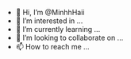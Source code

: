 - 👋 Hi, I’m @MinhhHaii
- 👀 I’m interested in ...
- 🌱 I’m currently learning ...
- 💞️ I’m looking to collaborate on ...
- 📫 How to reach me ...

<!---
MinhhHaii/MinhhHaii is a ✨ special ✨ repository because its `README.md` (this file) appears on your GitHub profile.
You can click the Preview link to take a look at your changes.
--->
